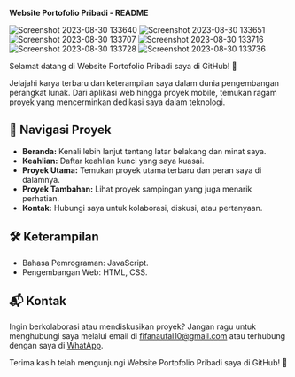 **Website Portofolio Pribadi - README**

![Screenshot 2023-08-30 133640](https://github.com/fifovalle/WEBSITE-PORTOFOLIO-PRIBADI/assets/90078068/69d7a7f7-4295-4ff1-8ebb-01ab11a28143)
![Screenshot 2023-08-30 133651](https://github.com/fifovalle/WEBSITE-PORTOFOLIO-PRIBADI/assets/90078068/a17d0897-1278-4e90-9403-59da60896ca2)
![Screenshot 2023-08-30 133707](https://github.com/fifovalle/WEBSITE-PORTOFOLIO-PRIBADI/assets/90078068/0b37f2dd-6ae0-40f1-8570-e10f007e7c9b)
![Screenshot 2023-08-30 133716](https://github.com/fifovalle/WEBSITE-PORTOFOLIO-PRIBADI/assets/90078068/933ced45-d721-4437-bc5a-4d73bac06ece)
![Screenshot 2023-08-30 133728](https://github.com/fifovalle/WEBSITE-PORTOFOLIO-PRIBADI/assets/90078068/b270d03a-b110-4d10-b4dd-be513df7c61c)
![Screenshot 2023-08-30 133736](https://github.com/fifovalle/WEBSITE-PORTOFOLIO-PRIBADI/assets/90078068/9c59484e-2d8e-4952-b8b9-2e3baf9b8ea3)

Selamat datang di Website Portofolio Pribadi saya di GitHub! 🚀

Jelajahi karya terbaru dan keterampilan saya dalam dunia pengembangan perangkat lunak. Dari aplikasi web hingga proyek mobile, temukan ragam proyek yang mencerminkan dedikasi saya dalam teknologi.

## 📂 Navigasi Proyek

- **Beranda:** Kenali lebih lanjut tentang latar belakang dan minat saya.
- **Keahlian:** Daftar keahlian kunci yang saya kuasai.
- **Proyek Utama:** Temukan proyek utama terbaru dan peran saya di dalamnya.
- **Proyek Tambahan:** Lihat proyek sampingan yang juga menarik perhatian.
- **Kontak:** Hubungi saya untuk kolaborasi, diskusi, atau pertanyaan.

## 🛠️ Keterampilan

- Bahasa Pemrograman: JavaScript.
- Pengembangan Web: HTML, CSS.

## 📬 Kontak

Ingin berkolaborasi atau mendiskusikan proyek? Jangan ragu untuk menghubungi saya melalui email di [fifanaufal10@gmail.com](mailto:fifanaufal10@gmail.com) atau terhubung dengan saya di [WhatApp](https://wa.me/+6281223652490).

Terima kasih telah mengunjungi Website Portofolio Pribadi saya di GitHub! 🙌
